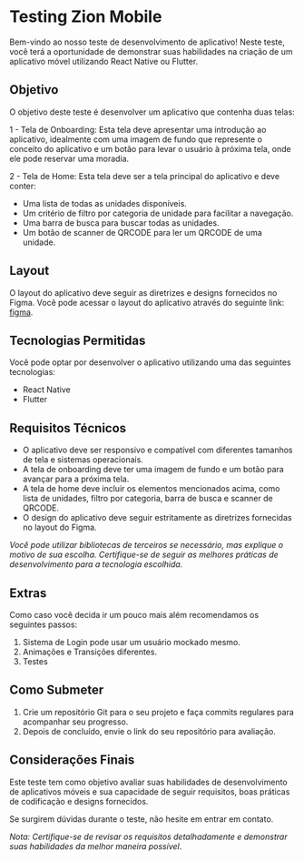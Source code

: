 # Testing Zion Mobile

Bem-vindo ao nosso teste de desenvolvimento de aplicativo! Neste teste, você terá a oportunidade de demonstrar suas habilidades na criação de um aplicativo móvel utilizando React Native ou Flutter.

## Objetivo

O objetivo deste teste é desenvolver um aplicativo que contenha duas telas:

1 - Tela de Onboarding: Esta tela deve apresentar uma introdução ao aplicativo, idealmente com uma imagem de fundo que represente o conceito do aplicativo e um botão para levar o usuário à próxima tela, onde ele pode reservar uma moradia.

2 - Tela de Home: Esta tela deve ser a tela principal do aplicativo e deve conter:

- Uma lista de todas as unidades disponíveis.
- Um critério de filtro por categoria de unidade para facilitar a navegação.
- Uma barra de busca para buscar todas as unidades.
- Um botão de scanner de QRCODE para ler um QRCODE de uma unidade.

## Layout

O layout do aplicativo deve seguir as diretrizes e designs fornecidos no Figma.
Você pode acessar o layout do aplicativo através do seguinte link: [figma](https://www.figma.com/file/unVNCAZTByDGcnj1kq3tBJ/Rent-House-App?type=design&node-id=0%3A1&mode=design&t=gnSDmsCWx03tMMPU-1).

## Tecnologias Permitidas

Você pode optar por desenvolver o aplicativo utilizando uma das seguintes tecnologias:

- React Native
- Flutter

## Requisitos Técnicos

- O aplicativo deve ser responsivo e compatível com diferentes tamanhos de tela e sistemas operacionais.
- A tela de onboarding deve ter uma imagem de fundo e um botão para avançar para a próxima tela.
- A tela de home deve incluir os elementos mencionados acima, como lista de unidades, filtro por categoria, barra de busca e scanner de QRCODE.
- O design do aplicativo deve seguir estritamente as diretrizes fornecidas no layout do Figma.

_Você pode utilizar bibliotecas de terceiros se necessário, mas explique o motivo de sua escolha.
Certifique-se de seguir as melhores práticas de desenvolvimento para a tecnologia escolhida._

## Extras

Como caso você decida ir um pouco mais além recomendamos os seguintes passos:

1. Sistema de Login pode usar um usuário mockado mesmo.
2. Animações e Transições diferentes.
3. Testes

## Como Submeter

1. Crie um repositório Git para o seu projeto e faça commits regulares para acompanhar seu progresso.
2. Depois de concluído, envie o link do seu repositório para avaliação.

## Considerações Finais

Este teste tem como objetivo avaliar suas habilidades de desenvolvimento de aplicativos móveis e sua capacidade de seguir requisitos, boas práticas de codificação e designs fornecidos.

Se surgirem dúvidas durante o teste, não hesite em entrar em contato.

_Nota: Certifique-se de revisar os requisitos detalhadamente e demonstrar suas habilidades da melhor maneira possível_.
